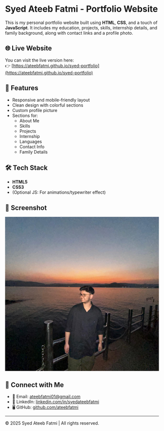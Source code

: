 # Syed Ateeb Fatmi - Portfolio Website

This is my personal portfolio website built using **HTML**, **CSS**, and a touch of **JavaScript**. It includes my education, projects, skills, internship details, and family background, along with contact links and a profile photo.

## 🌐 Live Website

You can visit the live version here:  
👉 [https://ateebfatmi.github.io/syed-portfolio](https://ateebfatmi.github.io/syed-portfolio)

## 📂 Features

- Responsive and mobile-friendly layout
- Clean design with colorful sections
- Custom profile picture
- Sections for:
  - About Me
  - Skills
  - Projects
  - Internship
  - Languages
  - Contact Info
  - Family Details

## 🛠️ Tech Stack

- **HTML5**
- **CSS3**
- (Optional JS: For animations/typewriter effect)

## 📸 Screenshot

![Portfolio Preview](profile.jpg)

## 🔗 Connect with Me

- 📧 Email: [ateebfatmi01@gmail.com](mailto:ateebfatmi01@gmail.com)  
- 💼 LinkedIn: [linkedin.com/in/syedateebfatmi](https://www.linkedin.com/in/syedateebfatmi)  
- 🖥️ GitHub: [github.com/ateebfatmi](https://github.com/ateebfatmi)

---

© 2025 Syed Ateeb Fatmi | All rights reserved.
